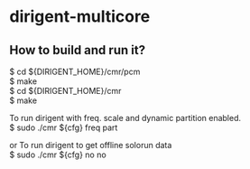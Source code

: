 # dirigent-multicore

How to build and run it?
---
$ cd ${DIRIGENT_HOME}/cmr/pcm  
$ make  
$ cd ${DIRIGENT_HOME}/cmr  
$ make  

To run dirigent with freq. scale and dynamic partition enabled.  
$ sudo ./cmr ${cfg} freq part  

or To run dirigent to get offline solorun data  
$ sudo ./cmr ${cfg} no no  
